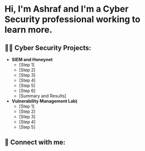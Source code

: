 <h1>Hi, I'm Ashraf and I'm a Cyber Security professional working to learn more. </h1>

<h2>👨‍💻 Cyber Security Projects:</h2>

- <b>SIEM and Honeynet</b>
  - [Step 1]
  - [Step 2]
  - [Step 3]
  - [Step 4]
  - [Step 5]
  - [Step 6]
  - [Summary and Results]
- <b> Vulnerability Management Lab)</b>
  - [Step 1]
  - [Step 2]
  - [Step 3]
  - [Step 4]
  - [Step 5]


<h2> 🤳 Connect with me:</h2>

<!--
[<img align="left" alt="JoshMadakor | LinkedIn" width="22px" src="https://cdn.jsdelivr.net/npm/simple-icons@v3/icons/linkedin.svg" />][linkedin]



[linkedin]: https://linkedin.com/in/joshmadakor

-->

<!--
**joshmadakor1/joshmadakor1** is a ✨ _special_ ✨ repository because its `README.md` (this file) appears on your GitHub profile.

Here are some ideas to get you started:

- 🔭 I’m currently working on ...
- 🌱 I’m currently learning ...
- 👯 I’m looking to collaborate on ...
- 🤔 I’m looking for help with ...
- 💬 Ask me about ...
- 📫 How to reach me: ...
- 😄 Pronouns: ...
- ⚡ Fun fact: ...
-->
